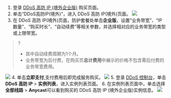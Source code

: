 1. 登录 [DDoS 高防 IP (境外企业版)](https://buy.cloud.tencent.com/antiddos#/advanced-intl)  购买页面。
2. 单击“DDoS高防IP(境外)”，进入 DDoS 高防 IP(境外)页面。
![](https://main.qcloudimg.com/raw/5fa295c24e7768777368f01baa46f848.png)
3. 在 DDoS 高防 IP(境外)页面，防护套餐处单击**企业版**，设置“业务带宽”、“IP 数量”、“购买时长”、“自动续费”等相关参数，并选择相对应的业务带宽的类型或上限带宽。
>?
>- 其中自动续费周期为1个月。
>- 业务带宽为后付费，在购买页**总计费用**中展示的价格不包含需后付费的业务带宽费用。
>
![](https://main.qcloudimg.com/raw/e35909f8d86c2fb2414ba5ba0b4bdec9.png)
4. 单击**立即支付**,支付费用后即完成服务购买。
![](https://main.qcloudimg.com/raw/db84cbc4a640d1681f7b7a5e8a65f3e4.png)
5. 登录 [DDoS 控制台](https://console.cloud.tencent.com/ddos/ddos-basic)，单击 **DDoS 高防 IP**  >  **实例列表**，进入实例列表页面。
6. 在实例列表页面中，单击选择**全部线路** > **Anycast**可以看到购买的 DDoS 高防 IP (境外企业版)实例信息。
![](https://main.qcloudimg.com/raw/44fa02eaefd8d1f38edfab478a50ee86.png)
